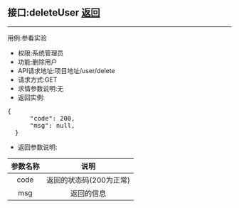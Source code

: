## 接口:deleteUser [返回](../用例/删除用户用例.md)
----
用例:参看实验
* 权限:系统管理员
* 功能:删除用户
* API请求地址:项目地址/user/delete
* 请求方式:GET
* 求情参数说明:无
* 返回实例:
<pre>
{
      "code": 200,
      "msg": null,
  }
</pre>

* 返回参数说明:

|参数名称|说明|
|:-:|:-:|
|code|返回的状态码(200为正常)|
|msg|返回的信息|

